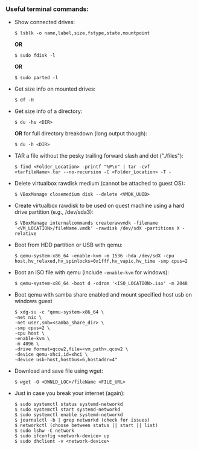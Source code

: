 ### **Useful terminal commands:**
* Show connected drives:  
    ```
    $ lsblk -o name,label,size,fstype,state,mountpoint
    ```  
    **OR**  
    ```
    $ sudo fdisk -l
    ```  
    **OR**  
    ```
    $ sudo parted -l
    ```
* Get size info on mounted drives:  
    ```
    $ df -H
    ```
* Get size info of a directory:  
    ```
    $ du -hs <DIR>
    ```  
    **OR** for full directory breakdown (long output though):  
    ```
    $ du -h <DIR>
    ``` 
* TAR a file without the pesky trailing forward slash and dot ("./files"):  
    ```
    $ find <Folder_Location> -printf "%P\n" | tar -cvf <tarFileName>.tar --no-recursion -C <Folder_Location> -T -
    ```
* Delete virtualbox rawdisk medium (cannot be attached to guest OS):  
    ```
    $ VBoxManage closemedium disk --delete <VMDK_UUID>
    ```
* Create virtualbox rawdisk to be used on quest machine using a hard drive partition (e.g., /dev/sda3):  
    ```
    $ VBoxManage internalcommands createrawvmdk -filename '<VM_LOCATION>/fileName.vmdk' -rawdisk /dev/sdX -partitions X -relative
    ```
* Boot from HDD partition or USB with qemu:  
    ```
    $ qemu-system-x86_64 -enable-kvm -m 1536 -hda /dev/sdX -cpu host,hv_relaxed,hv_spinlocks=0x1fff,hv_vapic,hv_time -smp cpus=2
    ```
* Boot an ISO file with qemu (include `-enable-kvm` for windows):  
    ```
    $ qemu-system-x86_64 -boot d -cdrom '<ISO_LOCATION>.iso' -m 2048
    ```
* Boot qemu with samba share enabled and mount specified host usb on windows guest
    ```
    $ xdg-su -c "qemu-system-x86_64 \
    -net nic \
    -net user,smb=<samba_share_dir> \
    -smp cpus=2 \
    -cpu host \
    -enable-kvm \
    -m 4096 \
    -drive format=qcow2,file=<vm_path>.qcow2 \
    -device qemu-xhci,id=xhci \
    -device usb-host,hostbus=6,hostaddr=4"
    ```
* Download and save file using wget:  
    ```
    $ wget -O <DWNLD_LOC>/fileName <FILE_URL>
    ```
* Just in case you break your internet (again):
    ```
    $ sudo systemctl status systemd-networkd
    $ sudo systemctl start systemd-networkd
    $ sudo systemctl enable systemd-networkd
    $ journalctl -b | grep networkd (check for issues)
    $ networkctl (choose between status || start || list)
    $ sudo lshw -C network
    $ sudo ifconfig <network-device> up
    $ sudo dhclient -v <network-device>
    ```
